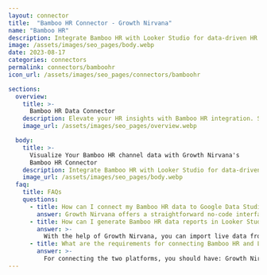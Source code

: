 ```yaml
---
layout: connector
title:  "Bamboo HR Connector - Growth Nirvana"
name: "Bamboo HR"
description: Integrate Bamboo HR with Looker Studio for data-driven HR analytics that shape your people strategies.
image: /assets/images/seo_pages/body.webp
date: 2023-08-17
categories: connectors
permalink: connectors/bamboohr
icon_url: /assets/images/seo_pages/connectors/bamboohr

sections:
  overview:
    title: >-
      Bamboo HR Data Connector
    description: Elevate your HR insights with Bamboo HR integration. Seamlessly merge employee data from Bamboo HR with Looker Studio's analytical capabilities, unlocking a comprehensive view of workforce trends and insights that drive operational excellence.
    image_url: /assets/images/seo_pages/overview.webp

  body:
    title: >-
      Visualize Your Bamboo HR channel data with Growth Nirvana's
      Bamboo HR Connector
    description: Integrate Bamboo HR with Looker Studio for data-driven HR analytics that shape your people strategies.
    image_url: /assets/images/seo_pages/body.webp
  faq:
    title: FAQs
    questions:
      - title: How can I connect my Bamboo HR data to Google Data Studio/Looker Studio?
        answer: Growth Nirvana offers a straightforward no-code interface to connect to Bamboo HR data sources.
      - title: How can I generate Bamboo HR data reports in Looker Studio?
        answer: >-
          With the help of Growth Nirvana, you can import live data from Bamboo HR into Looker Studio. These data can be viewed in charts, tables, and dashboards to generate branded reports that can be shared instantly.
      - title: What are the requirements for connecting Bamboo HR and Looker Studio?
        answer: >-
          For connecting the two platforms, you should have: Growth Nirvana Account and Bamboo HR Ads Account
---
```

